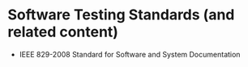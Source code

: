 
Software Testing Standards (and related content)
====

* IEEE 829-2008 Standard for Software and System Documentation


